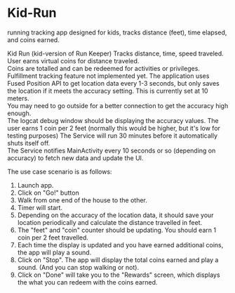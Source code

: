 # Kid-Run
running tracking app designed for kids, tracks distance (feet), time elapsed, and coins earned. 

Kid Run  (kid-version of Run Keeper)
Tracks distance, time, speed traveled.  User earns virtual coins for distance traveled.  
Coins are totalled and can be redeemed for activities or privileges.  Fulfillment tracking feature not implemented yet.
The application uses Fused Position API to get location data every 1-3 seconds, 
but only saves the location if it meets the accuracy setting.  This is currently set at 10 meters.  
You may need to go outside for a better connection to get the accuracy high enough.  
The logcat debug window should be displaying the accuracy values.
The user earns 1 coin per 2 feet (normally this would be higher, but it's low for testing purposes)
The Service will run 30 minutes before it automatically shuts itself off.  
The Service notifies MainActivity every 10 seconds or so (depending on accuracy) to fetch new data and update the UI.

The use case scenario is as follows:

1.  Launch app.
2.  Click on "Go!" button
3.  Walk from one end of the house to the other.
4.  Timer will start.  
5.  Depending on the accuracy of the location data, it should save your location periodically and calculate the distance travelled in feet.
6.  The "feet" and "coin" counter should be updating.  You should earn 1 coin per 2 feet travelled.
7.  Each time the display is updated and you have earned additional coins, the app will play a sound.
8.  Click on "Stop".  The app will display the total coins earned and play a sound.  (And you can stop walking or not).
9.  Click on "Done" will take you to the "Rewards" screen, which displays the what you can redeem with the coins earned.
